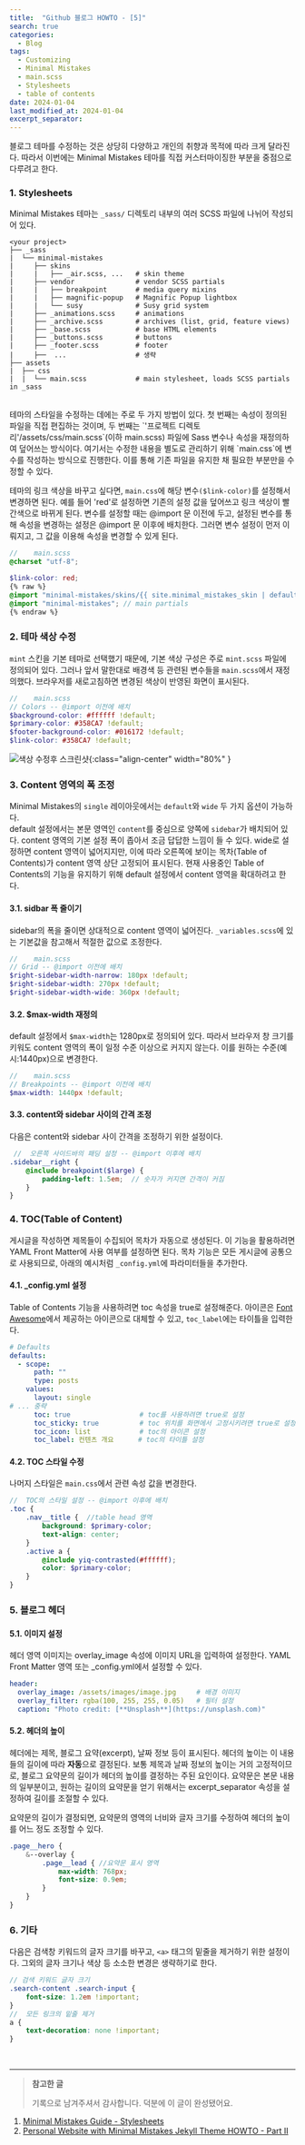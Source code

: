 ```yaml
---
title:  "Github 블로그 HOWTO - [5]"
search: true
categories: 
  - Blog
tags:
  - Customizing
  - Minimal Mistakes
  - main.scss
  - Stylesheets
  - table of contents
date: 2024-01-04   
last_modified_at: 2024-01-04
excerpt_separator: 
---
```

블로그 테마를 수정하는 것은 상당히 다양하고 개인의 취향과 목적에 따라 크게 달라진다. 따라서 이번에는 Minimal Mistakes 테마를 직접 커스터마이징한 부분을 중점으로 다루려고 한다.

### 1. Stylesheets
Minimal Mistakes 테마는 `_sass/` 디렉토리 내부의 여러 SCSS 파일에 나뉘어 작성되어 있다.

```shell
<your project>
├── _sass
|  └── minimal-mistakes
|     ├── skins
|     |   ├── _air.scss, ...   # skin theme
|     ├── vendor               # vendor SCSS partials
|     |   ├── breakpoint       # media query mixins
|     |   ├── magnific-popup   # Magnific Popup lightbox
|     |   └── susy             # Susy grid system
|     ├── _animations.scss     # animations
|     ├── _archive.scss        # archives (list, grid, feature views)
|     ├── _base.scss           # base HTML elements
|     ├── _buttons.scss        # buttons
|     ├── _footer.scss         # footer
|     ├──  ...                 # 생략
├── assets
|  ├── css
|  |  └── main.scss            # main stylesheet, loads SCSS partials in _sass
```
<br/>
테마의 스타일을 수정하는 데에는 주로 두 가지 방법이 있다. 첫 번째는 속성이 정의된 파일을 직접 편집하는 것이며, 두 번째는 `'프로젝트 디렉토리'/assets/css/main.scss`(이하 main.scss) 파일에 Sass 변수나 속성을 재정의하여 덮어쓰는 방식이다. 여기서는 수정한 내용을 별도로 관리하기 위해 `main.css`에 변수를 작성하는 방식으로 진행한다. 이를 통해 기존 파일을 유지한 채 필요한 부분만을 수정할 수 있다.
 
테마의 링크 색상을 바꾸고 싶다면, `main.css`에 해당 변수`($link-color)`를 설정해서 변경하면 된다. 예를 들어 'red'로 설정하면 기존의 설정 값을 덮어쓰고 링크 색상이 빨간색으로 바뀌게 된다. 변수를 설정할 때는 @import 문 이전에 두고, 설정된 변수를 통해 속성을 변경하는 설정은 @import 문 이후에 배치한다. 그러면 변수 설정이 먼저 이뤄지고, 그 값을 이용해 속성을 변경할 수 있게 된다.

``` scss
//    main.scss
@charset "utf-8";

$link-color: red;  
{% raw %}
@import "minimal-mistakes/skins/{{ site.minimal_mistakes_skin | default: 'default' }}"; // skin
@import "minimal-mistakes"; // main partials
{% endraw %}
```


### 2. 테마 색상 수정

`mint` 스킨을 기본 테마로 선택했기 때문에, 기본 색상 구성은 주로 `mint.scss` 파일에 정의되어 있다. 그러나 앞서 말한대로 배경색 등 관련된 변수들을 `main.scss`에서 재정의했다. 브라우저를 새로고침하면 변경된 색상이 반영된 화면이 표시된다. <br>  

```scss
//    main.scss
// Colors -- @import 이전에 배치 
$background-color: #ffffff !default;
$primary-color: #358CA7 !default;
$footer-background-color: #016172 !default;
$link-color: #358CA7 !default;
```
![색상 수정후 스크린샷](/assets/images/screenshot/color_changed.png){:class="align-center" width="80%" } 

### 3. Content 영역의 폭 조정

Minimal Mistakes의 `single` 레이아웃에서는 `default`와 `wide` 두 가지 옵션이 가능하다.   
default 설정에서는 본문 영역인 `content`를 중심으로 양쪽에 `sidebar`가 배치되어 있다. content 영역의 기본 설정 폭이 좁아서 조금 답답한 느낌이 들 수 있다. wide로 설정하면 content 영역이 넓어지지만, 이에 따라 오른쪽에 보이는 목차(Table of Contents)가 content 영역 상단 고정되어 표시된다. 현재 사용중인 Table of Contents의 기능을 유지하기 위해 default 설정에서 content 영역을 확대하려고 한다.  <br/>
#### 3.1. sidbar 폭 줄이기

sidebar의 폭을 줄이면 상대적으로 content 영역이 넓어진다. `_variables.scss`에 있는 기본값을 참고해서 적절한 값으로 조정한다.  

```scss
//    main.scss
// Grid -- @import 이전에 배치 
$right-sidebar-width-narrow: 180px !default;
$right-sidebar-width: 270px !default;
$right-sidebar-width-wide: 360px !default;
```
#### 3.2. $max-width 재정의
default 설정에서 `$max-width`는 1280px로 정의되어 있다. 따라서 브라우저 창 크기를 키워도 content 영역의 폭이 일정 수준 이상으로 커지지 않는다. 이를 원하는 수준(예시:1440px)으로 변경한다.  

```scss
//    main.scss
// Breakpoints -- @import 이전에 배치 
$max-width: 1440px !default; 
```

#### 3.3. content와 sidebar 사이의 간격 조정
다음은 content와 sidebar 사이 간격을 조정하기 위한 설정이다.
```scss
 //  오른쪽 사이드바의 패딩 설정 -- @import 이후에 배치 
.sidebar__right {
    @include breakpoint($large) {
        padding-left: 1.5em;  // 숫자가 커지면 간격이 커짐 
    }
}
```

### 4. TOC(Table of Content)
게시글을 작성하면 제목들이 수집되어 목차가 자동으로 생성된다. 이 기능을 활용하려면 YAML Front Matter에  사용 여부를 설정하면 된다. 목차 기능은 모든 게시글에 공통으로 사용되므로, 아래의 예시처럼 `_config.yml`에 파라미터들을 추가한다. 

#### 4.1. _config.yml 설정
Table of Contents 기능을 사용하려면 toc 속성을 true로 설정해준다. 아이콘은 [Font Awesome](https://fontawesome.com/v5/search?s=solid&m=free)에서 제공하는 아이콘으로 대체할 수 있고, `toc_label`에는 타이틀을 입력한다. 
```yml
# Defaults
defaults:
  - scope:
      path: ""
      type: posts
    values:
      layout: single
# ... 중략  
      toc: true                 # toc를 사용하려면 true로 설정
      toc_sticky: true          # toc 위치를 화면에서 고정시키려면 true로 설정
      toc_icon: list            # toc의 아이콘 설정
      toc_label: 컨텐츠 개요      # toc의 타이틀 설정
```  

#### 4.2. TOC 스타일 수정
나머지 스타일은 `main.css`에서 관련 속성 값을 변경한다.   

```scss
//  TOC의 스타일 설정 -- @import 이후에 배치 
.toc {
    .nav__title {  //table head 영역
        background: $primary-color;
        text-align: center;
    }
    .active a {                         
        @include yiq-contrasted(#ffffff); 
        color: $primary-color;            
    }
}
```

### 5. 블로그 헤더 
#### 5.1. 이미지 설정
헤더 영역 이미지는 overlay_image 속성에 이미지 URL을 입력하여 설정한다. YAML Front Matter 영역 또는 _config.yml에서 설정할 수 있다.
```yml
header:
  overlay_image: /assets/images/image.jpg     # 배경 이미지
  overlay_filter: rgba(100, 255, 255, 0.05)   # 필터 설정
  caption: "Photo credit: [**Unsplash**](https://unsplash.com)"
```
#### 5.2. 헤더의 높이
헤더에는 제목, 블로그 요약(excerpt), 날짜 정보 등이 표시된다. 헤더의 높이는 이 내용들의 길이에 따라 **자동**으로 결정된다. 보통 제목과 날짜 정보의 높이는 거의 고정적이므로, 블로그 요약문의 길이가 헤더의 높이를 결정하는 주된 요인이다. 요약문은 본문 내용의 일부분이고, 원하는 길이의 요약문을 얻기 위해서는 excerpt_separator 속성을 설정하여 길이를 조절할 수 있다. 

요약문의 길이가 결정되면, 요약문의 영역의 너비와 글자 크기를 수정하여 헤더의 높이를 어느 정도 조정할 수 있다.

```scss
.page__hero {
    &--overlay {
        .page__lead { //요약문 표시 영역
            max-width: 768px;
            font-size: 0.9em;
        }
    }
}
```

### 6. 기타
다음은 검색창 키워드의 글자 크기를 바꾸고, `<a>` 태그의 밑줄을 제거하기 위한 설정이다. 그외의 글자 크기나 색상 등 소소한 변경은 생략하기로 한다. 
```scss
// 검색 키워드 글자 크기
.search-content .search-input {
    font-size: 1.2em !important;
}
//  모든 링크의 밑줄 제거
a {
    text-decoration: none !important;
}
```
<br/>

------
>**참고한 글**  
> 
> 기록으로 남겨주셔서 감사합니다. 덕분에 이 글이 완성됐어요.  &nbsp; <i class="fa fa-gift" style="color: MediumVioletRed"></i> 
 1. [Minimal Mistakes Guide - Stylesheets](https://mmistakes.github.io/minimal-mistakes/docs/stylesheets/)  
 2. [Personal Website with Minimal Mistakes Jekyll Theme HOWTO - Part II](https://www.cross-validated.com/Personal-website-with-Minimal-Mistakes-Jekyll-Theme-HOWTO-Part-II/)  
